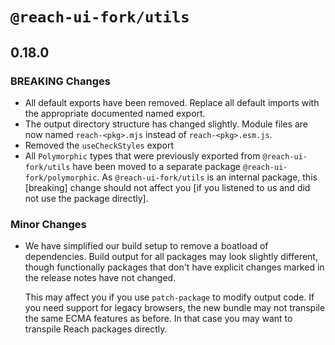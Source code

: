 # `@reach-ui-fork/utils`

## 0.18.0

### BREAKING Changes

- All default exports have been removed. Replace all default imports with the appropriate documented named export.
- The output directory structure has changed slightly. Module files are now named `reach-<pkg>.mjs` instead of `reach-<pkg>.esm.js`.
- Removed the `useCheckStyles` export
- All `Polymorphic` types that were previously exported from `@reach-ui-fork/utils` have been moved to a separate package `@reach-ui-fork/polymorphic`. As `@reach-ui-fork/utils` is an internal package, this [breaking] change should not affect you [if you listened to us and did not use the package directly].

### Minor Changes

- We have simplified our build setup to remove a boatload of dependencies. Build output for all packages may look slightly different, though functionally packages that don't have explicit changes marked in the release notes have not changed.

  This may affect you if you use `patch-package` to modify output code. If you need support for legacy browsers, the new bundle may not transpile the same ECMA features as before. In that case you may want to transpile Reach packages directly.
